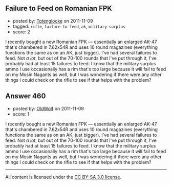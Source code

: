 ## Failure to Feed on Romanian FPK

- posted by: [Totenglocke](https://stackexchange.com/users/-1/198-totenglocke) on 2011-11-09
- tagged: `rifle`, `failure-to-feed`, `ak`, `military-surplus`
- score: 2

I recently bought a new Romanian FPK — essentially an enlarged AK-47 that's chambered in 7.62x54R and uses 10 round magazines (everything functions the same as on an AK, just bigger). I've had several failures to feed. Not <em>a lot</em>, but out of the 70-100 rounds that I've put through it, I've probably had at least 15 failures to feed.  I know that the military surplus ammo I use occasionally has a rim that's too large because it will fail to feed on my Mosin Nagants as well, but I was wondering if there were any other things I could check on the rifle to see if that helps with the problem?


## Answer 460

- posted by: [OldWolf](https://stackexchange.com/users/-1/111-oldwolf) on 2011-11-09
- score: 1

I recently bought a new Romanian FPK — essentially an enlarged AK-47 that's chambered in 7.62x54R and uses 10 round magazines (everything functions the same as on an AK, just bigger). I've had several failures to feed. Not <em>a lot</em>, but out of the 70-100 rounds that I've put through it, I've probably had at least 15 failures to feed.  I know that the military surplus ammo I use occasionally has a rim that's too large because it will fail to feed on my Mosin Nagants as well, but I was wondering if there were any other things I could check on the rifle to see if that helps with the problem?



---

All content is licensed under the [CC BY-SA 3.0 license](https://creativecommons.org/licenses/by-sa/3.0/).
